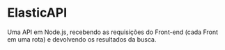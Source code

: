 # ElasticAPI
Uma API em Node.js, recebendo as requisições do Front-end (cada Front em uma rota) e devolvendo os resultados da busca.
